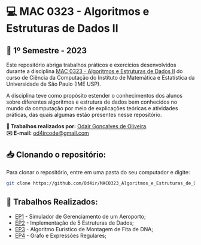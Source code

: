 # 💻 MAC 0323 - Algoritmos e Estruturas de Dados II
## 📅 1º Semestre - 2023

Este repositório abriga trabalhos práticos e exercícios desenvolvidos durante a disciplina [MAC 0323 - Algoritmos e Estruturas de Dados II](https://uspdigital.usp.br/jupiterweb/obterDisciplina?nomdis=&sgldis=MAC0323) do curso de Ciência da Computação do Instituto de Matemática e Estatística da Universidade de São Paulo (IME USP).

A disciplina teve como propósito estender o conhecimentos dos alunos sobre diferentes algoritmos e estrutura de dados bem conhecidos no mundo da computação por meio de explicações teóricas e atividades práticas, das quais algumas estão presentes nesse repositório. 

**👤 Trabalhos realizados por:** [Odair Gonçalves de Oliveira](https://github.com/Od4ir).  
**✉️ E-mail:** [od4ircode@gmail.com](mailto:od4ircode@gmail.com)
<br>

## 📥 Clonando o repositório:
Para clonar o repositório, entre em uma pasta do seu computador e digite:
```bash
git clone https://github.com/Od4ir/MAC0323_Algoritmos_e_Estruturas_de_Dados_2.git
```

## 📝 Trabalhos Realizados:
- [EP1](https://github.com/Od4ir/MAC0323_Algoritmos_e_Estruturas_de_Dados_2/tree/main/EP1) - Simulador de Gerenciamento de um Aeroporto;
- [EP2](https://github.com/Od4ir/MAC0323_Algoritmos_e_Estruturas_de_Dados_2/tree/main/EP2) - Implementação de 5 Estruturas de Dados;
- [EP3](#) - Algoritmo Eurístico de Montagem de Fita de DNA;
- [EP4](#) - Grafo e Expressões Regulares;
